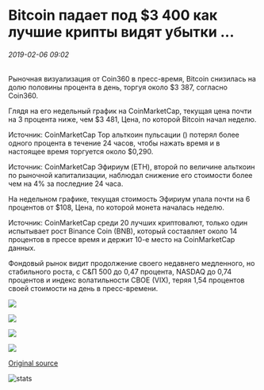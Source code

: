 # Bitcoin падает под $3 400 как лучшие крипты видят убытки ...

###### 2019-02-06 09:02

Рыночная визуализация от Coin360 в пресс-время, Bitcoin снизилась на долю половины процента в день, торгуя около $3 387, согласно Coin360.

Глядя на его недельный график на CoinMarketCap, текущая цена почти на 3 процента ниже, чем $3 481, Цена, по которой Bitcoin начал неделю.

Источник: CoinMarketCap Top альткоин пульсации () потерял более одного процента в течение 24 часов, чтобы нажать время и в настоящее время торгуется около $0,290.

Источник: CoinMarketCap Эфириум (ETH), второй по величине альткоин по рыночной капитализации, наблюдал снижение его стоимости более чем на 4% за последние 24 часа.

На недельном графике, текущая стоимость Эфириум упала почти на 6 процентов от $108, Цена, по которой монета началась неделю.

Источник: CoinMarketCap среди 20 лучших криптовалют, только один испытывает рост Binance Coin (BNB), который составляет около 14 процентов в прессе время и держит 10-е место на CoinMarketCap данных.

Фондовый рынок видит продолжение своего недавнего медленного, но стабильного роста, с С&П 500 до 0,47 процента, NASDAQ до 0,74 процентов и индекс волатильности CBOE (VIX), теряя 1,54 процентов своей стоимости на день в пресс-времени.

![](https://s3.cointelegraph.com/storage/uploads/view/77eefec390fa27574162a494134860dd.png)

![](https://s3.cointelegraph.com/storage/uploads/view/d7d250d61591bf616843ac12c44fd6e1.png)

![](https://s3.cointelegraph.com/storage/uploads/view/c8726ba939e1d491b041e23dda3c69aa.png)

![](https://s3.cointelegraph.com/storage/uploads/view/69fcfff6d6734debc4a1f712c3210564.png)

[Original source](https://cointelegraph.com/news/bitcoin-falls-under-3-400-as-top-cryptos-see-losses)

![stats](https://c.statcounter.com/11760860/0/a89fa40b/1/ "stats")